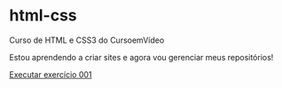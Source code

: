 # html-css
 Curso de HTML e CSS3 do CursoemVídeo

Estou aprendendo a criar sites e agora vou gerenciar meus repositórios!

<a href="https://tomasmoiano.github.io/html-css/exercicios/ex001/">Executar exercício 001</a> 